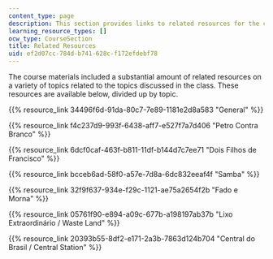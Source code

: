```yaml
---
content_type: page
description: This section provides links to related resources for the course.
learning_resource_types: []
ocw_type: CourseSection
title: Related Resources
uid: ef2d07cc-784d-b741-628c-f172efdebf78
---
```


The course materials included a substantial amount of related resources on a variety of topics related to the topics discussed in the class. These resources are available below, divided up by topic. 

{{% resource_link 34496f6d-91da-80c7-7e89-1181e2d8a583 "General" %}}

{{% resource_link f4c237d9-993f-6438-aff7-e527f7a7d406 "Petro Contra Branco" %}}

{{% resource_link 6dcf0caf-463f-b811-11df-b144d7c7ee71 "Dois Filhos de Francisco" %}}

{{% resource_link bcceb6ad-58f0-a57e-7d8a-6dc832eeaf4f "Samba" %}}

{{% resource_link 32f9f637-934e-f29c-1121-ae75a2654f2b "Fado e Morna" %}}

{{% resource_link 05761f90-e894-a09c-677b-a198197ab37b "Lixo Extraordinário / Waste Land" %}}

{{% resource_link 20393b55-8df2-e171-2a3b-7863d124b704 "Central do Brasil / Central Station" %}}